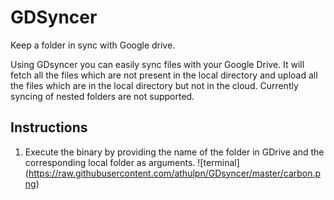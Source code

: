 # GDSyncer
Keep a folder in sync with Google drive.

Using GDsyncer you can easily sync files with your Google Drive. It will fetch all the files which are not present in the local directory and upload all the files which are in the local directory but not in the cloud. Currently syncing of nested folders are not supported. 

## Instructions
1. Execute the binary by providing the name of the folder in GDrive and the corresponding local folder as arguments.
![terminal] 
(https://raw.githubusercontent.com/athulpn/GDsyncer/master/carbon.png)

